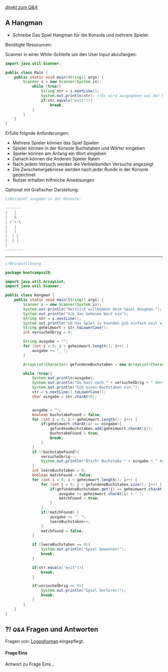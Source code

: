*[direkt zum Q&A](#-qa-fragen-und-antworten)*

## **A** Hangman


- Schreibe Das Spiel Hangman für die Konsole und mehrere Spieler. 

Benötigte Ressourcen:

Scanner in einer While-Schleife um den User Input abzufangen:

```Java
import java.util.Scanner;

public class Main {
    public static void main(String[] args) {
        Scanner s = new Scanner(System.in);
            while (true){
                String str = s.nextLine();
                System.out.println(str); //Es wird ausgegeben was der Nutzer eingibt.
                if(str.equals("exit")){
                    break;
            }
        }
    }
}
```

Erfülle folgnde Anforderungen: 

- Mehrere Spieler können das Spiel Spielen
- Spieler können in der Konsole Buchstaben und Wörter eingeben
- Spieler können am Anfang ein Wort eingeben
- Danach können die Anderen Spieler Raten
- Nach jedem Versuch werden die Verbleibenden Versuche angezeigt
- Die Zwischenergebnisse werden nach jeder Runde in der Konsole gezeichnet
- Nutzer erhalten hilfreiche Anweisungen

Optional mit Grafischer Darstellung:

```Java
//Beispiel ausgabe in der Konsole:

-------
|   |
|   0
| /-+-\ 
|   | 
|   | 
|  | | 
|  | | 
|
--------

```
---

```Java
//Beispiellösung

package bootcampss20;

import java.util.ArrayList;
import java.util.Scanner;

public class Hangman {
    public static void main(String[] args) {
        Scanner s = new Scanner(System.in);
        System.out.println("Herzlich willkommen beim Spiel Hangman.");
        System.out.println("Gib das Geheime Wort ein");
        String str = s.nextLine();
        System.out.println("Um das Spiel zu beenden gib einfach exit ein");
        String geheimwort = str.toLowerCase();
        int versucheÜbrig = 8;

        String ausgabe = "";
        for (int i = 0; i < geheimwort.length(); i++) {
            ausgabe += "_ ";
        }

        ArrayList<Character> gefundeneBuchstaben = new ArrayList<Character>();

        while (true){
            System.out.println(ausgabe);
            System.out.println("Du hast noch " + versucheÜbrig + " Versuche übrig");
            System.out.println("Gib einen Buchstaben ein:");
            str = s.nextLine().toLowerCase();
            char eingabe = str.charAt(0);


            ausgabe = "";
            boolean buchstabeFound = false;
            for (int i = 0; i < geheimwort.length(); i++) {
                if(geheimwort.charAt(i) == eingabe){
                    gefundeneBuchstaben.add(geheimwort.charAt(i));
                    buchstabeFound = true;
                    break;
                }
            }
            if (!buchstabeFound){
                versucheÜbrig--;
                System.out.println("Ätsch! Buchstabe " + eingabe + " kommt nicht vor.");
            }
            int leereBuchstaben = 0;
            boolean matchFound = false;
            for (int i = 0; i < geheimwort.length(); i++) {
                for (int j = 0; j < gefundeneBuchstaben.size(); j++) {
                    if(gefundeneBuchstaben.get(j) == geheimwort.charAt(i)){
                        ausgabe += geheimwort.charAt(i) + " ";
                        matchFound = true;
                    }
                }
                if(!matchFound) {
                    ausgabe += "_ ";
                    leereBuchstaben++;
                }
                matchFound = false;
            }

            if (leereBuchstaben == 0){
                System.out.println("Spiel Gewonnen!");
                break;
            }

            if(str.equals("exit")){
                break;
            }

            if(versucheÜbrig == 0){
                System.out.println("Spiel Verloren!");
                break;
            }
        }
    }
}


```

## **?! _<small>Q&A</small>_** Fragen und Antworten

Fragen von: [Logophoman](https://github.com/Logophoman) eingepflegt.

#### Frage Eins
Antwort zu Frage Eins...

